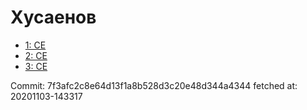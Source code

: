 # Хусаенов
- [1: CE](1.md)
- [2: CE](2.md)
- [3: CE](3.md)

Commit: 7f3afc2c8e64d13f1a8b528d3c20e48d344a4344
 fetched at: 20201103-143317
